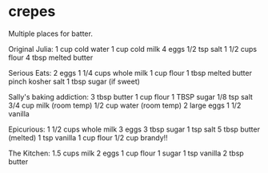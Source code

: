 # crepes

Multiple places for batter.

Original Julia:
1 cup cold water
1 cup cold milk
4 eggs
1/2 tsp salt
1 1/2 cups flour
4 tbsp melted butter

Serious Eats:
2 eggs
1 1/4 cups whole milk
1 cup flour
1 tbsp melted butter
pinch kosher salt
1 tbsp sugar (if sweet)

Sally's baking addiction:
3 tbsp butter
1 cup flour
1 TBSP sugar
1/8 tsp salt
3/4 cup milk (room temp)
1/2 cup water (room temp)
2 large eggs
1 1/2 vanilla

Epicurious:
1 1/2 cups whole milk
3 eggs
3 tbsp sugar 1 tsp salt
5 tbsp butter (melted)
1 tsp vanilla
1 cup flour
1/2 cup brandy!!

The Kitchen:
1.5 cups milk
2 eggs
1 cup flour
1 sugar
1 tsp vanilla
2 tbsp butter
